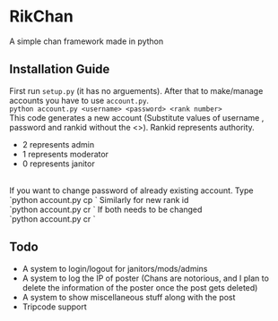 # RikChan
A simple chan framework made in python

## Installation Guide
First run `setup.py` (it has no arguements). After that to make/manage accounts you have to use `account.py`.</br>
`python account.py <username> <password> <rank number>` </br>
This code generates a new account (Substitute values of username , password and rankid without the <>). Rankid represents authority. 
- 2 represents admin
- 1 represents moderator
- 0 represents janitor
</br>
If you want to change password of already existing account. Type</br>
`python account.py cp <username> <newpassword>`
Similarly for new rank id</br>
`python account.py cr <username> <newrank>`
If both needs to be changed</br>
`python account.py cr <username> <newpassword> <newrank>`




## Todo

- A system to login/logout for janitors/mods/admins
- A system to log the IP of poster (Chans are notorious, and I plan to delete the information of the poster once the post gets deleted)
- A system to show miscellaneous stuff along with the post
- Tripcode support
